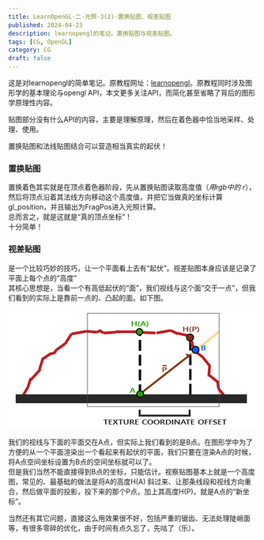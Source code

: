```yaml
---
title: LearnOpenGL·二·光照·3(2)·置换贴图、视差贴图
published: 2024-04-23
description: learnopengl的笔记。置换贴图与视差贴图。
tags: [CG, OpenGL]
category: CG
draft: false
---
```

这是对learnopengl的简单笔记。原教程网址：[learnopengl](https://learnopengl-cn.github.io/)。原教程同时涉及图形学的基本理论与opengl API，本文更多关注API，而简化甚至省略了背后的图形学原理性内容。  

贴图部分没有什么API的内容，主要是理解原理，然后在着色器中恰当地采样、处理、使用。  

置换贴图和法线贴图结合可以营造相当真实的起伏！  
### 置换贴图  
置换着色其实就是在顶点着色器阶段，先从置换贴图读取高度值（*用rgb中的 r*），然后将顶点沿着其法线方向移动这个高度值，并把它当做真的坐标计算gl_position，并且输出为FragPos进入光照计算。  
总而言之，就是这就是“真的顶点坐标”！  
十分简单！  
### 视差贴图  
是一个比较巧妙的技巧，让一个平面看上去有“起伏”。视差贴图本身应该是记录了平面上每个点的“高度”  
其核心思想是，当看一个有高低起伏的“面”，我们视线与这个面“交于一点”，但我们看到的实际上是靠前一点的、凸起的面。如下图。  
  
![f1c6a1295b8798495e39d3fad73b6306.png](../_resources/f1c6a1295b8798495e39d3fad73b6306.png)  
  
我们的视线与下面的平面交在A点，但实际上我们看到的是B点。在图形学中为了方便的从一个平面渲染出一个看起来有起伏的平面，我们只要在渲染A点的时候，将A点空间坐标设置为B点的空间坐标就可以了。  
但是我们当然不能直接得到B点的坐标，只能估计。视察贴图基本上就是一个高度图，常见的、最基础的做法是将A的高度H(A) 斜过来、让那条线段和视线方向重合，然后做平面的投影，投下来的那个P点，加上其高度H(P)，就是A点的“新坐标”。  
  
当然还有其它问题，直接这么用效果很不好，包括严重的锯齿、无法处理陡峭面等，有很多零碎的优化，由于时间有点久忘了，先咕了（乐）。  

